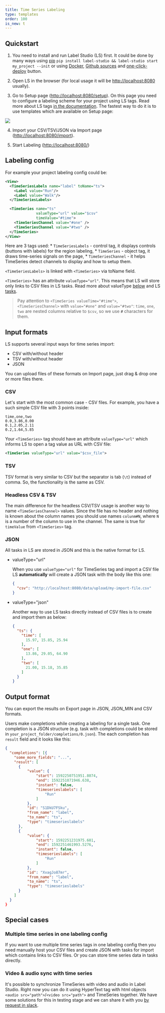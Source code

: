 ```yaml
---
title: Time Series Labeling 
type: templates
order: 100
is_new: t
---
```


## Quickstart 

<GIF-with-start-steps>

1. You need to install and run Label Studio (LS) first. It could be done by many ways using [pip](https://labelstud.io/guide/#Running-with-pip)
`pip install label-studio && label-studio start my_project --init` 
or using [Docker](https://labelstud.io/guide/#Running-with-Docker), [Github sources](https://labelstud.io/guide/#Running-from-source) and [one-click-deploy](https://github.com/heartexlabs/label-studio#one-click-deploy) button.

2. Open LS in the browser (for local usage it will be [http://localhost:8080](http://localhost:8080) usually).  

3. Go to Setup page ([http://localhost:8080/setup](http://localhost:8080/setup)). On this page you need to configure a labeling scheme for your project using LS tags. Read more about LS tags [in the documentation](/tags/timeseries.html). The fastest way to do it is to use templates which are available on Setup page:

  <img src="/images/release-080/ts-templates.png" class="gif-border" />

4. Import your CSV/TSV/JSON via Import page ([http://localhost:8080/import](http://localhost:8080/import)).

5. Start Labeling ([http://localhost:8080/](http://localhost:8080/))
  
## Labeling config
  
  For example your project labeling config could be: 
  
  ```xml
  <View>
    <TimeSeriesLabels name="label" toName="ts">
      <Label value="Run"/>
      <Label value="Walk"/>
    </TimeSeriesLabels>
  
    <TimeSeries name="ts" 
                valueType="url" value="$csv"
                timeValue="#time">
      <TimeSeriesChannel value="#one" />
      <TimeSeriesChannel value="#two" />
    </TimeSeries>
  </View>
  ```
    
   Here are 3 tags used: 
       * `TimeSeriesLabels` - control tag, it displays controls (buttons with labels) for the region labeling,
       * `TimeSeries` - object tag, it draws time-series signals on the page, 
       * `TimeSeriesChannel` - it helps TimeSeries detect channels to display and how to setup them.  

  `<TimeSeriesLabels>` is linked with `<TimeSeries>` via toName field.  
  
  `<TimeSeries>` has an attribute `valueType="url"`. This means that LS will store only links to CSV files in LS tasks. Read more about valueType [below](/blog/release-080-time-series.html#JSON) and LS [tasks](/guide/tasks.html).
  
  > Pay attention to `<TimeSeries valueTime="#time">`, `<TimeSeriesChannel>` with `value="#one"` and `value="#two"`: `time`, `one`, `two` are nested columns relative to `$csv`, so we use **`#`** characters for them. 

## Input formats  

LS supports several input ways for time series import: 
* CSV with/without header
* TSV with/without header
* JSON

You can upload files of these formats on Import page, just drag & drop one or more files there. 


### CSV
Let's start with the most common case - CSV files. For example, you have a such simple CSV file with 3 points inside:

```csv
time,one,two
0.0,3.86,0.00
0.1,2.05,2.11
0.2,1.64,5.85
 ```

Your `<TimeSeries>` tag should have an attribute `valueType="url"` which informs LS to open a tag value as URL with CSV file:

```xml
<TimeSeries valueType="url" value="$csv_file"> 
```

### TSV 

TSV format is very similar to CSV but the separator is tab (`\t`) instead of comma. So, the functionality is the same as CSV.  

### Headless CSV & TSV

The main difference for the headless CSV/TSV usage is another way to name `<TimeSeriesChannel>` values. Since the file has no header and nothing is known about the column names you should use names `colunm#N`, where `N` is a number of the column to use in the channel. The same is true for `timeValue` from `<TimeSeries>` tag. 
 

### JSON

All tasks in LS are stored in JSON and this is the native format for LS. 

* valueType="url" 

  When you use `valueType="url"` for TimeSeries tag and import a CSV file LS **automatically** will create a JSON task with the body like this one: 
  
  ```json
  {
    "csv": "http://localhost:8080/data/upload/my-import-file.csv"
  }
  ```

* valueType="json"
  
  Another way to use LS tasks directly instead of CSV files is to create and import them as below: 

  ```json
  {
    "ts": {
      "time": [
        15.97, 15.85, 25.94
      ],
      "one": [
        13.86, 29.05, 64.90
      ],
      "two": [
        21.00, 15.18, 35.85
      ]
    }
  }
  ```

## Output format

You can export the results on Export page in JSON, JSON_MIN and CSV formats. 

Users make completions while creating a labeling for a single task. One completion is a JSON structure (e.g. task with completions could be stored in `your_project_folder/completions/0.json`). The each completion has `result` field and it looks like this:

```json
{
  "completions": [{
    "some_more_fields": "...",
    "result": [
      {
          "value": {
              "start": 1592250751951.8074,
              "end": 1592251071946.638,
              "instant": false,
              "timeserieslabels": [
                  "Run"
              ]
          },
          "id": "S1DkU7FSku",
          "from_name": "label",
          "to_name": "ts",
          "type": "timeserieslabels"
      },
      {
          "value": {
              "start": 1592251231975.601,
              "end": 1592251461993.5276,
              "instant": false,
              "timeserieslabels": [
                  "Run"
              ]
          },
          "id": "XvagJo87mr",
          "from_name": "label",
          "to_name": "ts",
          "type": "timeserieslabels"
      }
    ]
  } 
}
```

## Special cases

### Multiple time series in one labeling config

If you want to use multiple time series tags in one labeling config then you need manually host your CSV files and create JSON with tasks for import which contains links to CSV files. Or you can store time series data in tasks directly. 

### Video & audio sync with time series

It's possible to synchronize TimeSeries with video and audio in Label Studio. Right now you can do it using HyperText tag with html objects `<audio src="path">`/`<video src="path">` and TimeSeries together. We have some solutions for this in testing stage and we can share it with you [by request in slack](https://join.slack.com/t/label-studio/shared_invite/zt-cr8b7ygm-6L45z7biEBw4HXa5A2b5pw).